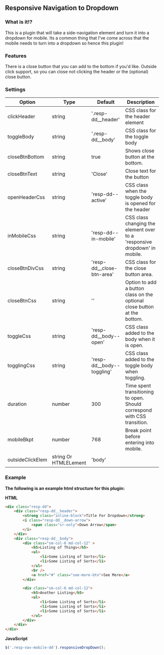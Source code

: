 <h2 id="responsive-dropdown">Responsive Navigation to Dropdown</h2>

### What is it!?
This is a plugin that will take a side-navigation element and turn it into a dropdown for mobile. Its a common thing that I've come across that the mobile needs to turn into a dropdown so hence this plugin!

### Features
There is a close button that you can add to the bottom if you'd like. Outside click support, so you can close not clicking the header or the (optional) close button.

### Settings

Option | Type | Default | Description
------ | ---- | ------- | -----------
clickHeader | string| '.resp-dd__header' | CSS class for the header element
toggleBody | string| '.resp-dd__body' | CSS class for the toggle body
closeBtnBottom | string | true | Shows close button at the bottom.
closeBtnText | string| 'Close' | Close text for the button
openHeaderCss | string| 'resp-dd--active' | CSS class when the toggle body is opened for the header
inMobileCss | string| 'resp-dd--in-mobile' | CSS class changing the element over to a 'responsive dropdown' in mobile.
closeBtnDivCss | string| 'resp-dd__close-btn-area' | CSS class for the close button area.
closeBtnCss | string| '' | Option to add a button class on the optional close button at the bottom.
toggleCss | string| 'resp-dd__body--open' | CSS class added to the body when it is open.
togglingCss | string| 'resp-dd__body--toggling' | CSS class added to the toggle body when toggling.
duration | number | 300 | Time spent transitioning to open. Should correspond with CSS transition.
mobileBkpt | number | 768 | Break point before entering into mobile.
outsideClickElem | string Or HTMLELement | 'body' |

### Example

__The following is an example html structure for this plugin:__

__HTML__
```html
<div class="resp-dd">
	<div class="resp-dd__header">
		<strong class="inline-block">Title For Dropdown</strong>
		<i class="resp-dd__down-arrow">
			<span class="sr-only">Down Arrow</span>
		</i>
	</div>
	<div class="resp-dd__body">
		<div class="sm-col-6 md-col-12" >
			<h5>Listing of Things</h5>
			<ul>
				<li>Some Listing of Sorts</li>
				<li>Some Listing of Sorts</li>
			</ul>
			<br />
			<a href="#" class="see-more-btn">See More</a>
		</div>

		<div class="sm-col-6 md-col-12">
			<h5>Another Listing</h5>
			<ul>
				<li>Some Listing of Sorts</li>
				<li>Some Listing of Sorts</li>
				<li>Some Listing of Sorts</li>
			</ul>
		</div>
	</div>
</div>
```

__JavaScript__
```javascript
$('.resp-nav-mobile-dd').responsiveDropDown();
```
